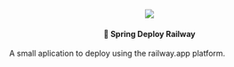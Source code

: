 <h1 align="center">
    <img src="https://res.cloudinary.com/dvp8rup3t/image/upload/v1689533568/sb_aiazgs.png" >
</h1>

<h4 align="center">
  🚀 Spring Deploy Railway
</h4>

A small aplication to deploy using the railway.app platform.
